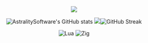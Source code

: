 <div align="center">
  <a href="https://visitcount.itsvg.in">
    <img src="https://visitcount.itsvg.in/api?id=AstralitySoftware&label=Profile%20Views&icon=5&pretty=false" />
  </a>
</div>

<p align="center">
  <img src="https://github-readme-stats.vercel.app/api?username=AstralitySoftware&show_icons=true&theme=radical" alt="AstralitySoftware's GitHub stats" />
  <img src="https://git.io/streak-stats"><img src="https://github-readme-streak-stats.herokuapp.com?user=AstralitySoftware&theme=transparent&border_radius=10&date_format=j%20M%5B%20Y%5D&mode=weekly&card_width=600&card_height=200&stroke=0068EB" alt="GitHub Streak" />
</p>

<p align="center">
  <img src="https://img.shields.io/badge/Lua-11111C?style=for-the-badge&logo=lua&logoColor=white" alt="Lua" />
  <img src="https://img.shields.io/badge/Zig-11111C?style=for-the-badge&logo=zig&logoColor=F7DF1E" alt="Zig" />
</p>

<div align="center">
</div>
